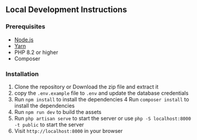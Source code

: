 ## Local Development Instructions

### Prerequisites

- [Node.js](https://nodejs.org/en/download/)
- [Yarn](https://yarnpkg.com/en/docs/install)
- PHP 8.2 or higher
- Composer

### Installation

1. Clone the repository or Download the zip file and extract it
2. copy the `.env.example` file to `.env` and update the database credentials
3. Run `npm install` to install the dependencies
4 Run `composer install` to install the dependencies
5. Run `npm run dev` to build the assets
6. Run `php artisan serve` to start the server or use `php -S localhost:8000 -t public` to start the server
7. Visit `http://localhost:8000` in your browser
